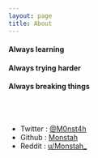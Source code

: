 ```yaml
---
layout: page
title: About
---
```


#### Always learning <br>
#### Always trying harder <br>
#### Always breaking things <br>

<br>
<br>

* Twitter : [@M0nst4h](https://twitter.com/M0nst4h)
* Github : [Monstah](https://github.com/monstah)
* Reddit : [u/Monstah_](https://www.reddit.com/user/Monstah_)
